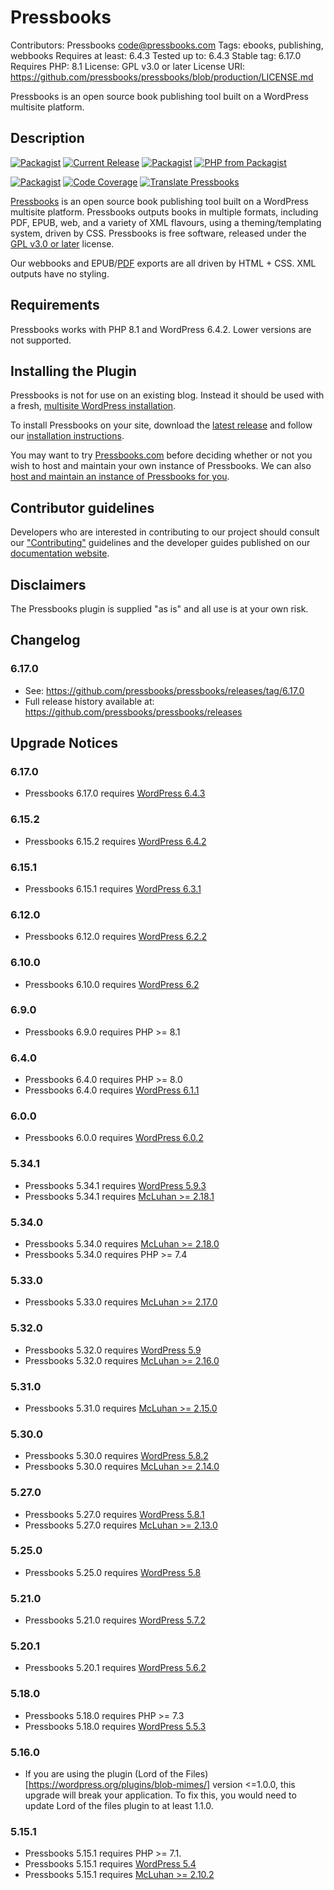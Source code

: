 # Pressbooks
Contributors: Pressbooks <code@pressbooks.com>
Tags: ebooks, publishing, webbooks
Requires at least: 6.4.3
Tested up to: 6.4.3
Stable tag: 6.17.0
Requires PHP: 8.1
License: GPL v3.0 or later
License URI: https://github.com/pressbooks/pressbooks/blob/production/LICENSE.md

Pressbooks is an open source book publishing tool built on a WordPress multisite platform.

## Description 

[![Packagist](https://img.shields.io/packagist/l/pressbooks/pressbooks.svg)](https://packagist.org/packages/pressbooks/pressbooks)
[![Current Release](https://img.shields.io/github/release/pressbooks/pressbooks.svg)](https://github.com/pressbooks/pressbooks/releases/latest/)
[![Packagist](https://img.shields.io/packagist/v/pressbooks/pressbooks.svg)](https://packagist.org/packages/pressbooks/pressbooks)
[![PHP from Packagist](https://img.shields.io/packagist/php-v/pressbooks/pressbooks.svg)](https://packagist.org/packages/pressbooks/pressbooks)

[![Packagist](https://img.shields.io/packagist/dt/pressbooks/pressbooks.svg)](https://packagist.org/packages/pressbooks/pressbooks)
[![Code Coverage](https://codecov.io/gh/pressbooks/pressbooks/branch/dev/graph/badge.svg)](https://codecov.io/gh/pressbooks/pressbooks)
[![Translate Pressbooks](https://img.shields.io/badge/dynamic/json.svg?label=translated&url=https%3A%2F%2Ftenpercent.now.sh%2F%3Forganization%3Dpressbooks%26project%3Dpressbooks&query=%24.status&colorB=e05d44&suffix=%25)](https://www.transifex.com/pressbooks/pressbooks/translate/)

[Pressbooks](https://pressbooks.org) is an open source book publishing tool built on a WordPress multisite platform. Pressbooks outputs books in multiple formats, including PDF, EPUB, web, and a variety of XML flavours, using a theming/templating system, driven by CSS. Pressbooks is free software, released under the [GPL v3.0 or later](https://github.com/pressbooks/pressbooks/blob/production/LICENSE.md) license.

Our webbooks and EPUB/[PDF][pdf] exports are all driven by HTML + CSS. XML outputs have no styling.

[pdf]: https://docraptor.com/prince "Note: we use the non-free software PrinceXML to produce PDF exports."

## Requirements

Pressbooks works with PHP 8.1 and WordPress 6.4.2. Lower versions are not supported.

## Installing the Plugin

Pressbooks is not for use on an existing blog. Instead it should be used with a fresh, [multisite WordPress installation](https://wordpress.org/support/article/glossary/#multisite).

To install Pressbooks on your site, download the [latest release](https://github.com/pressbooks/pressbooks/releases/latest) and follow our [installation instructions](https://pressbooks.org/user-docs/installation/). 

You may want to try [Pressbooks.com](https://pressbooks.com/self-publishers/) before deciding whether or not you wish to host and maintain your own instance of Pressbooks. We can also [host and maintain an instance of Pressbooks for you](https://pressbooks.com/for-educational-institutions/).

## Contributor guidelines

Developers who are interested in contributing to our project should consult our ["Contributing"](.github/CONTRIBUTING.md) guidelines and the developer guides published on our [documentation website](https://pressbooks.org/dev-docs/).

## Disclaimers

The Pressbooks plugin is supplied "as is" and all use is at your own risk.

## Changelog

### 6.17.0
* See: https://github.com/pressbooks/pressbooks/releases/tag/6.17.0
* Full release history available at: https://github.com/pressbooks/pressbooks/releases

## Upgrade Notices
### 6.17.0
* Pressbooks 6.17.0 requires [WordPress 6.4.3](https://wordpress.org/documentation/wordpress-version/version-6-4-3/)


### 6.15.2
* Pressbooks 6.15.2 requires [WordPress 6.4.2](https://wordpress.org/documentation/wordpress-version/version-6-4-2/)

### 6.15.1
* Pressbooks 6.15.1 requires [WordPress 6.3.1](https://wordpress.org/documentation/wordpress-version/version-6-3-1/)

### 6.12.0
* Pressbooks 6.12.0 requires [WordPress 6.2.2](https://wordpress.org/documentation/wordpress-version/version-6-2-2/)

### 6.10.0
* Pressbooks 6.10.0 requires [WordPress 6.2](https://wordpress.org/documentation/wordpress-version/version-6-2/)

### 6.9.0
* Pressbooks 6.9.0 requires PHP >= 8.1

### 6.4.0
* Pressbooks 6.4.0 requires PHP >= 8.0
* Pressbooks 6.4.0 requires [WordPress 6.1.1](https://wordpress.org/support/wordpress-version/version-6-1-1/)

### 6.0.0
* Pressbooks 6.0.0 requires [WordPress 6.0.2](https://wordpress.org/support/wordpress-version/version-6-0-2/)

### 5.34.1
* Pressbooks 5.34.1 requires [WordPress 5.9.3](https://wordpress.org/support/wordpress-version/version-5-9-3/)
* Pressbooks 5.34.1 requires [McLuhan >= 2.18.1](https://github.com/pressbooks/pressbooks-book/)

### 5.34.0
* Pressbooks 5.34.0 requires [McLuhan >= 2.18.0](https://github.com/pressbooks/pressbooks-book/)
* Pressbooks 5.34.0 requires PHP >= 7.4

### 5.33.0
* Pressbooks 5.33.0 requires [McLuhan >= 2.17.0](https://github.com/pressbooks/pressbooks-book/)

### 5.32.0
* Pressbooks 5.32.0 requires [WordPress 5.9](https://wordpress.org/support/wordpress-version/version-5-9/)
* Pressbooks 5.32.0 requires [McLuhan >= 2.16.0](https://github.com/pressbooks/pressbooks-book/)

### 5.31.0
* Pressbooks 5.31.0 requires [McLuhan >= 2.15.0](https://github.com/pressbooks/pressbooks-book/)

### 5.30.0
* Pressbooks 5.30.0 requires [WordPress 5.8.2](https://wordpress.org/support/wordpress-version/version-5-8-2/)
* Pressbooks 5.30.0 requires [McLuhan >= 2.14.0](https://github.com/pressbooks/pressbooks-book/)

### 5.27.0
* Pressbooks 5.27.0 requires [WordPress 5.8.1](https://wordpress.org/support/wordpress-version/version-5-8-1/)
* Pressbooks 5.27.0 requires [McLuhan >= 2.13.0](https://github.com/pressbooks/pressbooks-book/)

### 5.25.0
* Pressbooks 5.25.0 requires [WordPress 5.8](https://wordpress.org/support/wordpress-version/version-5-8/)

### 5.21.0
* Pressbooks 5.21.0 requires [WordPress 5.7.2](https://wordpress.org/support/wordpress-version/version-5-7-2/)

### 5.20.1
* Pressbooks 5.20.1 requires [WordPress 5.6.2](https://wordpress.org/support/wordpress-version/version-5-6-2/)

### 5.18.0

* Pressbooks 5.18.0 requires PHP >= 7.3
* Pressbooks 5.18.0 requires [WordPress 5.5.3](https://wordpress.org/support/wordpress-version/version-5-5-3/)

### 5.16.0 
* If you are using the plugin (Lord of the Files)[https://wordpress.org/plugins/blob-mimes/] version <=1.0.0, this upgrade will break your application.
  To fix this, you would need to update Lord of the files plugin to at least 1.1.0.

### 5.15.1
* Pressbooks 5.15.1 requires PHP >= 7.1.
* Pressbooks 5.15.1 requires [WordPress 5.4](https://wordpress.org/support/wordpress-version/version-5-4/)
* Pressbooks 5.15.1 requires [McLuhan >= 2.10.2](https://github.com/pressbooks/pressbooks-book/)
